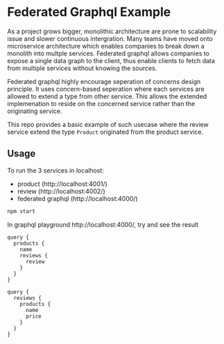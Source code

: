 # Federated Graphql Example
As a project grows bigger, monolithic architecture are prone to scalability issue and slower continuous intergration. Many teams have moved onto microservice architecture which enables companies to break down a monolith into multple services. Federated graphql allows companies to expose a single data graph to the client, thus enable clients to fetch data from multiple services without knowing the sources.

Federated graphql highly encourage seperation of concerns design principle. It uses concern-based seperation where each services are allowed to extend a type from other service. This allows the extended implemenation to reside on the concerned service rather than the originating service.

This repo provides a basic example of such usecase where the review service extend the type `Product` originated from the product service.

## Usage

To run the 3 services in localhost: 
- product (http://localhost:4001/)
- review (http://localhost:4002/)
- federated graphql (http://localhost:4000/)

```bash
npm start
```

In graphql playground http://localhost:4000/, try and see the result
```
query {
  products {
    name
    reviews {
      review
    }
  }
}
```
```
query {
  reviews {
    products {
      name
      price
    }
  }
}
```

